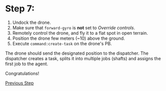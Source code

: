 # Step 7:

1. Undock the drone.
2. Make sure that `forward-gyro` is **not** set to _Override controls_.
3. Remotely control the drone, and fly it to a flat spot in open terrain.
4. Position the drone few meters (~10) above the ground.
5. Execute `command:create-task` on the drone's PB.

The drone should send the designated position to the dispatcher. The dispatcher creates a task, splits it into multiple jobs (shafts) and assigns the first job to the agent.

Congratulations!

[Previous Step](step6.md)